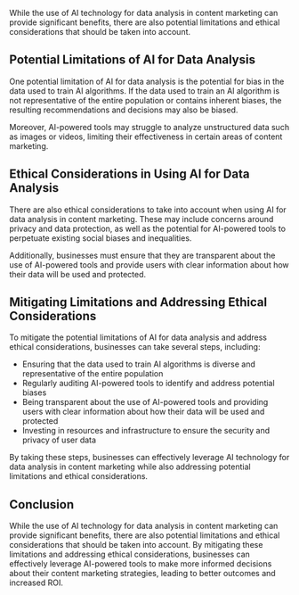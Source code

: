 

While the use of AI technology for data analysis in content marketing can provide significant benefits, there are also potential limitations and ethical considerations that should be taken into account.

Potential Limitations of AI for Data Analysis
---------------------------------------------

One potential limitation of AI for data analysis is the potential for bias in the data used to train AI algorithms. If the data used to train an AI algorithm is not representative of the entire population or contains inherent biases, the resulting recommendations and decisions may also be biased.

Moreover, AI-powered tools may struggle to analyze unstructured data such as images or videos, limiting their effectiveness in certain areas of content marketing.

Ethical Considerations in Using AI for Data Analysis
----------------------------------------------------

There are also ethical considerations to take into account when using AI for data analysis in content marketing. These may include concerns around privacy and data protection, as well as the potential for AI-powered tools to perpetuate existing social biases and inequalities.

Additionally, businesses must ensure that they are transparent about the use of AI-powered tools and provide users with clear information about how their data will be used and protected.

Mitigating Limitations and Addressing Ethical Considerations
------------------------------------------------------------

To mitigate the potential limitations of AI for data analysis and address ethical considerations, businesses can take several steps, including:

* Ensuring that the data used to train AI algorithms is diverse and representative of the entire population
* Regularly auditing AI-powered tools to identify and address potential biases
* Being transparent about the use of AI-powered tools and providing users with clear information about how their data will be used and protected
* Investing in resources and infrastructure to ensure the security and privacy of user data

By taking these steps, businesses can effectively leverage AI technology for data analysis in content marketing while also addressing potential limitations and ethical considerations.

Conclusion
----------

While the use of AI technology for data analysis in content marketing can provide significant benefits, there are also potential limitations and ethical considerations that should be taken into account. By mitigating these limitations and addressing ethical considerations, businesses can effectively leverage AI-powered tools to make more informed decisions about their content marketing strategies, leading to better outcomes and increased ROI.
